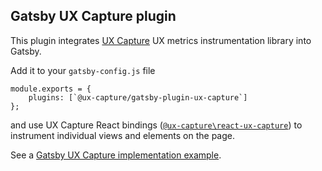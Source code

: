## Gatsby UX Capture plugin

This plugin integrates [UX Capture](https://github.com/ux-capture/ux-capture) UX metrics instrumentation library into Gatsby.

Add it to your `gatsby-config.js` file

```
module.exports = {
	plugins: [`@ux-capture/gatsby-plugin-ux-capture`]
};
```

and use UX Capture React bindings ([`@ux-capture\react-ux-capture`](https://github.com/ux-capture/ux-capture/tree/master/packages/react-ux-capture)) to instrument individual views and elements on the page.

See a [Gatsby UX Capture implementation example](https://github.com/ux-capture/ux-capture/tree/master/packages/gatsby-ux-capture-example).
